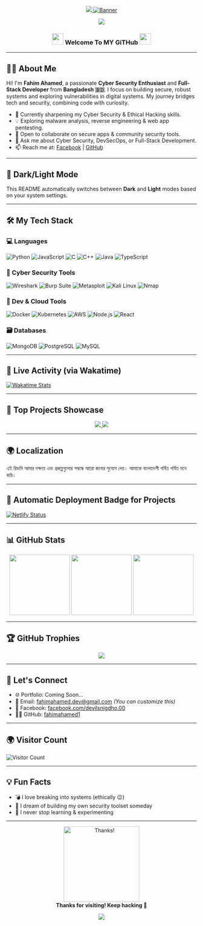 <!-- Banner/Header -->
<p align="center">
  <a href="https://git.io/typing-svg">
    <img src="https://readme-typing-svg.herokuapp.com?color=%23F70B10&size=27&center=true&lines=Fhim&nbsp;Ahamed;It's+Not+Just+My+Name;It's+A+Brand"> 
    <img src="https://capsule-render.vercel.app/api?type=waving&color=0:ff0000,100:017e40&height=250&section=header&text=Fahim%20Ahamed&fontSize=50&fontColor=ffffff" alt="Banner" />
  </a>
</p>
<p align="center">
  <img src="https://img.shields.io/badge/I%20Am%20A%20BANGLADESHI-PROGRAMMER-green?colorA=%23ff0000&colorB=%23017e40&style=flat-square">
</p>

<h3 align="center">
  <img src="https://media.giphy.com/media/hvRJCLFzcasrR4ia7z/giphy.gif" width="30">
  Welcome To MY GiTHub
  <img src="https://media.giphy.com/media/hvRJCLFzcasrR4ia7z/giphy.gif" width="30">
</h3>

---

## 👨‍💻 About Me

Hi! I'm **Fahim Ahamed**, a passionate **Cyber Security Enthusiast** and **Full-Stack Developer** from **Bangladesh 🇧🇩**. I focus on building secure, robust systems and exploring vulnerabilities in digital systems. My journey bridges tech and security, combining code with curiosity.

- 🔭 Currently sharpening my Cyber Security & Ethical Hacking skills.
- 💡 Exploring malware analysis, reverse engineering & web app pentesting.
- 👯 Open to collaborate on secure apps & community security tools.
- 💬 Ask me about Cyber Security, DevSecOps, or Full-Stack Development.
- 📫 Reach me at: [Facebook](https://www.facebook.com/devilsnigdho.00) | [GitHub](https://github.com/fahimahamed1)

---

## 🎨 Dark/Light Mode

This README automatically switches between **Dark** and **Light** modes based on your system settings.

---

## 🛠️ My Tech Stack

### 💻 Languages
![Python](https://img.shields.io/badge/Python-3670A0?style=for-the-badge&logo=python&logoColor=white)
![JavaScript](https://img.shields.io/badge/JavaScript-F7DF1E?style=for-the-badge&logo=javascript&logoColor=black)
![C](https://img.shields.io/badge/C-00599C?style=for-the-badge&logo=c&logoColor=white)
![C++](https://img.shields.io/badge/C%2B%2B-004482?style=for-the-badge&logo=c%2B%2B&logoColor=white)
![Java](https://img.shields.io/badge/Java-red?style=for-the-badge&logo=java&logoColor=white)
![TypeScript](https://img.shields.io/badge/TypeScript-blue?style=for-the-badge&logo=typescript&logoColor=white)

### 🔐 Cyber Security Tools
![Wireshark](https://img.shields.io/badge/Wireshark-1679A7?style=for-the-badge&logo=wireshark&logoColor=white)
![Burp Suite](https://img.shields.io/badge/Burp%20Suite-FE5000?style=for-the-badge&logoColor=white)
![Metasploit](https://img.shields.io/badge/Metasploit-1C1C1C?style=for-the-badge&logo=metasploit&logoColor=white)
![Kali Linux](https://img.shields.io/badge/Kali%20Linux-557C94?style=for-the-badge&logo=kalilinux&logoColor=white)
![Nmap](https://img.shields.io/badge/Nmap-204080?style=for-the-badge&logoColor=white)

### 🧰 Dev & Cloud Tools
![Docker](https://img.shields.io/badge/Docker-2496ED?style=for-the-badge&logo=docker&logoColor=white)
![Kubernetes](https://img.shields.io/badge/Kubernetes-326CE5?style=for-the-badge&logo=kubernetes&logoColor=white)
![AWS](https://img.shields.io/badge/AWS-FF9900?style=for-the-badge&logo=amazonaws&logoColor=white)
![Node.js](https://img.shields.io/badge/Node.js-339933?style=for-the-badge&logo=nodedotjs&logoColor=white)
![React](https://img.shields.io/badge/React-20232a?style=for-the-badge&logo=react&logoColor=61DAFB)

### 🗃️ Databases
![MongoDB](https://img.shields.io/badge/MongoDB-4EA94B?style=for-the-badge&logo=mongodb&logoColor=white)
![PostgreSQL](https://img.shields.io/badge/PostgreSQL-316192?style=for-the-badge&logo=postgresql&logoColor=white)
![MySQL](https://img.shields.io/badge/MySQL-00758F?style=for-the-badge&logo=mysql&logoColor=white)

---

## 🧩 Live Activity (via Wakatime)

[![Wakatime Stats](https://wakatime.com/badge/user/your_username_here.svg)](https://wakatime.com/@your_username_here)

---

## 🚀 Top Projects Showcase

<p align="center">
  <a href="https://github.com/fahimahamed1/project1">
    <img src="https://img.shields.io/badge/Project1-Deploying-green?style=for-the-badge&logo=github&logoColor=white" />
  </a>
  <a href="https://github.com/fahimahamed1/project2">
    <img src="https://img.shields.io/badge/Project2-In%20Progress-blue?style=for-the-badge&logo=github&logoColor=white" />
  </a>
</p>

---

## 🌍 Localization

এই রিডমি আমার দক্ষতা এবং প্রকল্পগুলোর সম্বন্ধে আরো জানার সুযোগ দেয়। আমাকে বাংলাদেশী গর্বিত গর্বিত মনে করি।

---

## 🔗 Automatic Deployment Badge for Projects

[![Netlify Status](https://api.netlify.com/api/v1/badges/your_deployment_badge.svg)](https://app.netlify.com/sites/your_project_url)

---

## 📊 GitHub Stats

<div align="center">
  <img height="160px" src="https://github-readme-stats.vercel.app/api?username=fahimahamed1&show_icons=true&theme=radical" />
  <img height="160px" src="https://github-readme-streak-stats.herokuapp.com/?user=fahimahamed1&theme=radical" />
  <img height="160px" src="https://github-readme-stats.vercel.app/api/top-langs/?username=fahimahamed1&layout=compact&theme=radical" />
</div>

---

## 🏆 GitHub Trophies

<p align="center">
  <img src="https://github-profile-trophy.vercel.app/?username=fahimahamed1&theme=gruvbox&no-frame=true&column=7&margin-w=10&margin-h=15" />
</p>

---

## 🔗 Let's Connect

- 🌐 Portfolio: Coming Soon...
- 📧 Email: <fahimahamed.dev@gmail.com> *(You can customize this)*
- 🔵 Facebook: [facebook.com/devilsnigdho.00](https://www.facebook.com/devilsnigdho.00)
- 🧑‍💻 GitHub: [fahimahamed1](https://github.com/fahimahamed1)

---

## 🌍 Visitor Count

![Visitor Count](https://profile-counter.glitch.me/fahimahamed1/count.svg)

---

## 💡 Fun Facts

- 💣 I love breaking into systems (ethically 😉)
- 🌌 I dream of building my own security toolset someday
- 🧠 I never stop learning & experimenting

---

<p align="center">
  <img src="https://media.giphy.com/media/26BRv0ThflsHCqDrG/giphy.gif" width="200" alt="Thanks!" />
  <br>
  <b>Thanks for visiting! Keep hacking 🔐</b>
</p>
<p align="center">
  <img src="https://capsule-render.vercel.app/api?type=waving&color=0:017e40,100:ff0000&height=100&section=footer"/>
</p>
